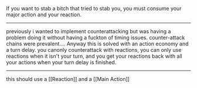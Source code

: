 If you want to stab a bitch that tried to stab you, you must consume your major action and your reaction.

---

previously i wanted to implement counterattacking but was having a problem doing it without having a fuckton of timing issues. counter-attack chains were prevalent....
Anyway this is solved with an action economy and a turn delay. you canonly counterattack with reactions, you can only use reactions when it isn't your turn, and you get your reactions back with all your actions when your turn delay is finished.

---

this should use a [[Reaction]] and a [[Main Action]]